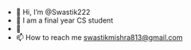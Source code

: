 - 👋 Hi, I’m @Swastik222
- 👀 I am a final year CS student
- 💞️
- 📫 How to reach me swastikmishra813@gmail.com 

<!---
Swastik222/Swastik222 is a ✨ special ✨ repository because its `README.md` (this file) appears on your GitHub profile.
You can click the Preview link to take a look at your changes.
--->
